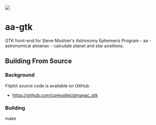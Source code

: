<img src="https://github.com/cprevallet/almanac_gtk/aa-gtk_screenshot.png">


# aa-gtk
GTK front-end for Steve Moshier's Astronomy  Ephemeris Program - aa - astronomical almanac - calculate planet and star positions.

Building From Source
--------------------

### Background
Fitplot source code is available on GitHub.

-   <https://github.com/cprevallet/almanac_gtk>


### Building
make 

